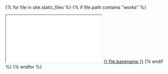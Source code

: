{% for file in site.static_files %}
  {% if file.path contains "works" %}
  <iframe class="demo-frame" src="/void{{ file.path }}"></iframe>
  <a href="/void{{ file.path }}">{{ file.basename }}</a>
  {% endif %}
{% endfor %}
